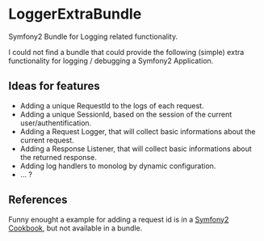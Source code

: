 LoggerExtraBundle
=================

Symfony2 Bundle for Logging related functionality.

I could not find a bundle that could provide the following (simple) extra functionality for logging / debugging a Symfony2 Application.


Ideas for features
------------------

* Adding a unique RequestId to the logs of each request.
* Adding a unique SessionId, based on the session of the current user/authentification.
* Adding a Request Logger, that will collect basic informations about the current request.
* Adding a Response Listener, that will collect basic informations about the returned response.
* Adding log handlers to monolog by dynamic configuration.
* ... ?


References
----------

Funny enought a example for adding a request id is in a [Symfony2 Cookbook](http://symfony.com/doc/current/cookbook/logging/monolog.html#adding-some-extra-data-in-the-log-messages), but not available in a bundle.
